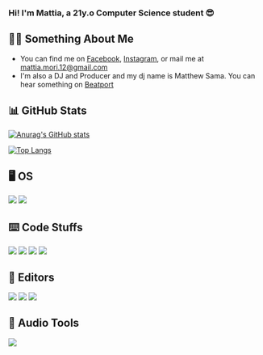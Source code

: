 ### Hi! I'm Mattia, a 21y.o Computer Science student :sunglasses:
🙋‍♂️ Something About Me
---

<!-- Actual text -->

- You can find me on [Facebook][1], [Instagram][2], or mail me at [mattia.mori.12@gmail.com](mailto:mattia.mori.12@gmai.com)
- I'm also a DJ and Producer and my dj name is Matthew Sama. You can hear something on [Beatport][3]

<!-- Links to my social media accounts -->

[1]: https://www.facebook.com/matthewsamadj/
[2]: https://www.instagram.com/matthewsama_/
[3]: https://www.beatport.com/artist/matthew-sama/803726

:bar_chart: GitHub Stats
---
[![Anurag's GitHub stats](https://github-readme-stats-git-masterrstaa-rickstaa.vercel.app/api?username=mattiamori&theme=dark&count_private=true)](https://github.com/anuraghazra/github-readme-stats)

[![Top Langs](https://github-readme-stats-git-masterrstaa-rickstaa.vercel.app/api/top-langs/?username=mattiamori&theme=dark&langs_count=5&count_private=true)](https://github.com/anuraghazra/github-readme-stats)

<!--
🧰 Currently Learning
---

![](https://img.shields.io/badge/-Python-informational?style=for-the-badge&logo=python&logoColor=white&color=3776ab)
-->

:desktop_computer: OS
---

![](https://img.shields.io/badge/-Windows_10-informational?style=for-the-badge&logo=windows&logoColor=white&color=00599C)
![](https://img.shields.io/badge/-MacOS-informational?style=for-the-badge&logo=apple&logoColor=white&color=000000)

⌨️ Code Stuffs
---

![](https://img.shields.io/badge/-Python-informational?style=for-the-badge&logo=python&logoColor=white&color=3776ab)
![](https://img.shields.io/badge/-LUA-informational?style=for-the-badge&logo=lua&logoColor=white&color=2C2D72)
![](https://img.shields.io/badge/-JS-informational?style=for-the-badge&logo=javascript&logoColor=black&color=f7df1e)
![](https://img.shields.io/badge/-C#-informational?style=for-the-badge&logo=csharp&logoColor=white&color=239120)

📝 Editors
---

![](https://img.shields.io/badge/-Visual_Studio_Code-informational?style=for-the-badge&logo=visual-studio-code&logoColor=white&color=007ACC)
![](https://img.shields.io/badge/-IntelliJ_IDEA-informational?style=for-the-badge&logo=intellij-idea&logoColor=white&color=000000)
![](https://img.shields.io/badge/-PyCharm-informational?style=for-the-badge&logo=pycharm&logoColor=white&color=000000)

🎼 Audio Tools
---

![](https://img.shields.io/badge/-Ableton_Live-informational?style=for-the-badge&logo=ableton-live&logoColor=white&color=000000)
